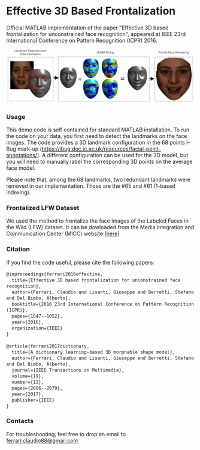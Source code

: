 # Effective 3D Based Frontalization

Official MATLAB implementation of the paper "Effective 3D based frontalization for unconstrained face recognition", appeared at IEEE 23rd International Conference on Pattern Recognition (ICPR) 2016.

![alt text](https://github.com/clferrari/Effective3D-based-frontalization/blob/master/image/front.png)


### Usage

This demo code is self contained for standard MATLAB installation. To run the code on your data, you first need to detect the landmarks on the face images. The code provides a 3D landmark configuration in the 68 points I-Bug mark-up (https://ibug.doc.ic.ac.uk/resources/facial-point-annotations/). A different configuration can be used for the 3D model, but you will need to manually label the corresponding 3D points on the average face model.

Please note that, among the 68 landmarks, two redundant landmarks were removed in our implementation. Those are the #65 and #61 (1-based indexing).


### Frontalized LFW Dataset

We used the method to frontalize the face images of the Labeled Faces in the Wild (LFW) dataset. It can be dowloaded from the Media Integration and Communication Center (MICC) website [[here](https://www.micc.unifi.it/resources/datasets/frontalized-faces-in-the-wild/)]

### Citation

If you find the code useful, please cite the following papers:

```
@inproceedings{ferrari2016effective,
  title={Effective 3D based frontalization for unconstrained face recognition},
  author={Ferrari, Claudio and Lisanti, Giuseppe and Berretti, Stefano and Del Bimbo, Alberto},
  booktitle={2016 23rd International Conference on Pattern Recognition (ICPR)},
  pages={1047--1052},
  year={2016},
  organization={IEEE}
}

@article{ferrari2017dictionary,
  title={A dictionary learning-based 3D morphable shape model},
  author={Ferrari, Claudio and Lisanti, Giuseppe and Berretti, Stefano and Del Bimbo, Alberto},
  journal={IEEE Transactions on Multimedia},
  volume={19},
  number={12},
  pages={2666--2679},
  year={2017},
  publisher={IEEE}
}
``` 

### Contacts

For troubleshooting, feel free to drop an email to ferrari.claudio88@gmail.com

